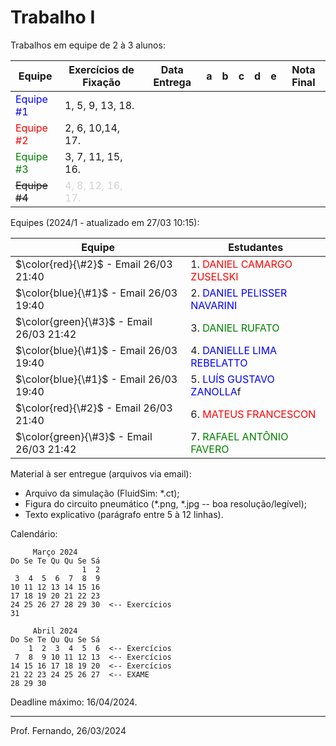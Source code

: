 # Trabalho I

Trabalhos em equipe de 2 à 3 alunos:

| Equipe                     | Exercícios de Fixação | Data Entrega | a    | b    | c    | d    | e    | Nota Final |
| -------------------------- | --------------------- | ------------ | ---- | ---- | ---- | ---- | ---- | ---------- |
| <font color="blue">Equipe \#1</font> | 1, 5, 9, 13, 18.      |         |      |      |      |      |      |            |
| <font color="red">Equipe \#2</font> | 2, 6, 10,14, 17.      |         |      |      |      |      |      |            |
| <font color="green">Equipe \#3</font> | 3, 7, 11, 15, 16.    |         |      |      |      |      |      |            |
| ~~Equipe #4~~ | <font color="lightgrey">4, 8, 12, 16, 17.</font> |         |      |      |      |      |      |            |


Equipes (2024/1 - atualizado em 27/03 10:15):

| Equipe | Estudantes |
| ------ | ---------- |
| $\color{red}{\#2}$ - Email 26/03 21:40 | 1. <font color="red">DANIEL CAMARGO ZUSELSKI</font> |
| $\color{blue}{\#1}$ - Email 26/03 19:40 | 2. <font color="blue">DANIEL PELISSER NAVARINI</font> |
| $\color{green}{\#3}$ - Email 26/03 21:42 | 3. <font color="green">DANIEL RUFATO</font> |
| $\color{blue}{\#1}$ - Email 26/03 19:40 | 4. <font color="blue">DANIELLE LIMA REBELATTO</font> |
| $\color{blue}{\#1}$ - Email 26/03 19:40 | 5. <font color="blue">LUÍS GUSTAVO ZANOLLA</font>f |
| $\color{red}{\#2}$ - Email 26/03 21:40 | 6. <font color="red">MATEUS FRANCESCON</font> |
| $\color{green}{\#3}$ - Email 26/03 21:42 | 7. <font color="green">RAFAEL ANTÔNIO FAVERO</font> |


Material à ser entregue (arquivos via email):

* Arquivo da simulação (FluidSim: *.ct);
* Figura do circuito pneumático (*.png, *.jpg -- boa resolução/legível);
* Texto explicativo (parágrafo entre 5 à 12 linhas).

Calendário:

```
     Março 2024       
Do Se Te Qu Qu Se Sá  
                1  2  
 3  4  5  6  7  8  9  
10 11 12 13 14 15 16  
17 18 19 20 21 22 23  
24 25 26 27 28 29 30  <-- Exercícios
31

     Abril 2024       
Do Se Te Qu Qu Se Sá  
    1  2  3  4  5  6  <-- Exercícios  
 7  8  9 10 11 12 13  <-- Exercícios  
14 15 16 17 18 19 20  <-- Exercícios  
21 22 23 24 25 26 27  <-- EXAME  
28 29 30  
```

Deadline máximo: 16/04/2024.

---

Prof. Fernando, 26/03/2024